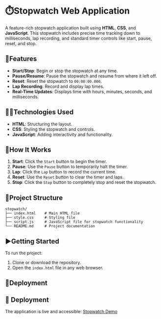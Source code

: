 # **⏱️Stopwatch Web Application**

A feature-rich stopwatch application built using **HTML**, **CSS**, and **JavaScript**. This stopwatch includes precise time tracking down to milliseconds, lap recording, and standard timer controls like start, pause, reset, and stop.

## **🚀Features**
- **Start/Stop**: Begin or stop the stopwatch at any time.
- **Pause/Resume**: Pause the stopwatch and resume from where it left off.
- **Reset**: Reset the stopwatch to `00:00:00.000`.
- **Lap Recording**: Record and display lap times.
- **Real-Time Updates**: Displays time with hours, minutes, seconds, and milliseconds.

## **🧑‍💻Technologies Used**
- **HTML**: Structuring the layout.
- **CSS**: Styling the stopwatch and controls.
- **JavaScript**: Adding interactivity and functionality.

## **🌟How It Works**
1. **Start**: Click the `Start` button to begin the timer.
2. **Pause**: Use the `Pause` button to temporarily halt the timer.
3. **Lap**: Click the `Lap` button to record the current time.
4. **Reset**: Use the `Reset` button to clear the timer and laps.
5. **Stop**: Click the `Stop` button to completely stop and reset the stopwatch.

## **📂Project Structure**
```
stopwatch/
├── index.html    # Main HTML file
├── style.css     # Styling file
├── script.js     # JavaScript file for stopwatch functionality
└── README.md     # Project documentation
```

## **▶Getting Started**
To run the project:
1. Clone or download the repository.
2. Open the `index.html` file in any web browser.

## **🎯Deployment**
## 🎯 **Deployment**
The application is live and accessible: [Stopwatch Demo]()


